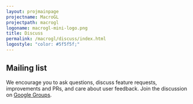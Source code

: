 ```yaml
---
layout: projmainpage
projectname: MacroGL
projectpath: macrogl
logoname: macrogl-mini-logo.png
title: Discuss
permalink: /macrogl/discuss/index.html
logostyle: "color: #5f5f5f;"
---
```



## Mailing list

We encourage you to ask questions,
discuss feature requests, improvements and PRs,
and care about user feedback.
Join the discussion on
[Google Groups](https://groups.google.com/forum/#!forum/macrogl).
